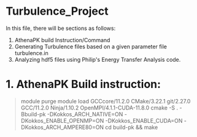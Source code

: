 # Turbulence_Project

In this file, there will be sections as follows:

1. AthenaPK build Instruction/Command   
2. Generating Turbulence files based on a given parameter file turbulence.in   
3. Analyzing hdf5 files using Philip's Energy Transfer Analysis code.

# 1. AthenaPK Build instruction:
> module purge
> module load GCCcore/11.2.0 CMake/3.22.1 git/2.27.0 GCC/11.2.0 Ninja/1.10.2 OpenMPI/4.1.1-CUDA-11.8.0 
> cmake -S . -Bbuild-pk -DKokkos_ARCH_NATIVE=ON -DKokkos_ENABLE_OPENMP=ON -DKokkos_ENABLE_CUDA=ON -DKokkos_ARCH_AMPERE80=ON
> cd build-pk && make
